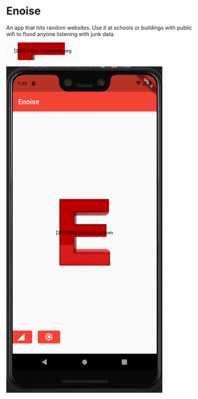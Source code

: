 # Enoise

An app that hits random websites. Use it at schools or buildings with public wifi to flood anyone listening
with junk data.

![Enoisecapture](assets/200.PNG)


![Enoise](assets/enoisecapture.PNG)